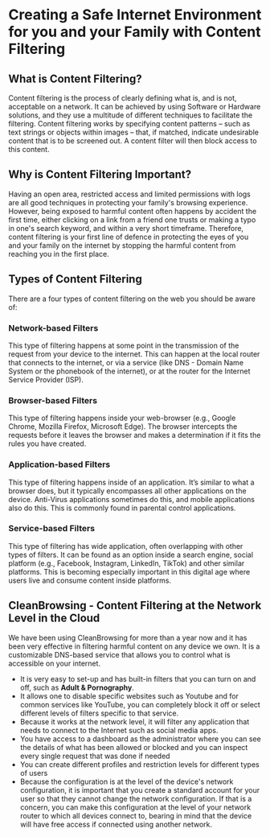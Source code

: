 # Creating a Safe Internet Environment for you and your Family with Content Filtering

## What is Content Filtering?
Content filtering is the process of clearly defining what is, and is not, acceptable on a network. It can be achieved by using Software or Hardware solutions, and they use a multitude of different techniques to facilitate the filtering.
Content filtering works by specifying content patterns – such as text strings or objects within images – that, if matched, indicate undesirable content that is to be screened out. A content filter will then block access to this content.

## Why is Content Filtering Important?
Having an open area, restricted access and limited permissions with logs are all good techniques in protecting your family's browsing experience. However, being exposed to harmful content often happens by accident the first time, either clicking on a link from a friend one trusts or making a typo in one's search keyword, and within a very short timeframe. 
Therefore, content filtering is your first line of defence in protecting the eyes of you and your family on the internet by stopping the harmful content from reaching you in the first place. 

## Types of Content Filtering
There are a four types of content filtering on the web you should be aware of:

### Network-based Filters
This type of filtering happens at some point in the transmission of the request from your device to the internet. This can happen at the local router that connects to the internet, or via a service (like DNS - Domain Name System or the phonebook of the internet), or at the router for the Internet Service Provider (ISP).

### Browser-based Filters
This type of filtering happens inside your web-browser (e.g., Google Chrome, Mozilla Firefox, Microsoft Edge). The browser intercepts the requests before it leaves the browser and makes a determination if it fits the rules you have created.

### Application-based Filters
This type of filtering happens inside of an application. It’s similar to what a browser does, but it typically encompasses all other applications on the device. Anti-Virus applications sometimes do this, and mobile applications also do this. This is commonly found in parental control applications.

### Service-based Filters
This type of filtering has wide application, often overlapping with other types of filters. It can be found as an option inside a search engine, social platform (e.g., Facebook, Instagram, LinkedIn, TikTok) and other similar platforms. This is becoming especially important in this digital age where users live and consume content inside platforms.

## CleanBrowsing - Content Filtering at the Network Level in the Cloud
We have been using CleanBrowsing for more than a year now and it has been very effective in filtering harmful content on any device we own. It is a customizable DNS-based service that allows you to control what is accessible on your internet. 
- It is very easy to set-up and has built-in filters that you can turn on and off, such as **Adult & Pornography**. 
- It allows one to disable specific websites such as Youtube and for common services like YouTube, you can completely block it off or select different levels of filters specific to that service.
- Because it works at the network level, it will filter any application that needs to connect to the Internet such as social media apps.
- You have access to a dashboard as the administrator where you can see the details of what has been allowed or blocked and you can inspect every single request that was done if needed
- You can create different profiles and restriction levels for different types of users
- Because the configuration is at the level of the device's network configuration, it is important that you create a standard account for your user so that they cannot change the network configuration. If that is a concern, you can make this configuration at the level of your network router to which all devices connect to, bearing in mind that the device will have free access if connected using another network.

